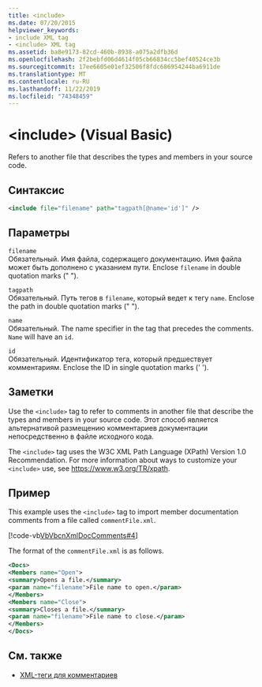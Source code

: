 ```yaml
---
title: <include>
ms.date: 07/20/2015
helpviewer_keywords:
- include XML tag
- <include> XML tag
ms.assetid: ba8e9173-82cd-460b-8938-a075a2dfb36d
ms.openlocfilehash: 2f2bebfd06d4614f05cb66834cc5bef40524ce3b
ms.sourcegitcommit: 17ee6605e01ef32506f8fdc686954244ba6911de
ms.translationtype: MT
ms.contentlocale: ru-RU
ms.lasthandoff: 11/22/2019
ms.locfileid: "74348459"
---
```

# <a name="include-visual-basic"></a>\<include> (Visual Basic)
Refers to another file that describes the types and members in your source code.  
  
## <a name="syntax"></a>Синтаксис  
  
```xml  
<include file="filename" path="tagpath[@name='id']" />  
```  
  
## <a name="parameters"></a>Параметры  
 `filename`  
 Обязательный. Имя файла, содержащего документацию. Имя файла может быть дополнено с указанием пути. Enclose `filename` in double quotation marks (" ").  
  
 `tagpath`  
 Обязательный. Путь тегов в `filename`, который ведет к тегу `name`. Enclose the path in double quotation marks (" ").  
  
 `name`  
 Обязательный. The name specifier in the tag that precedes the comments. `Name` will have an `id`.  
  
 `id`  
 Обязательный. Идентификатор тега, который предшествует комментариям. Enclose the ID in single quotation marks (' ').  
  
## <a name="remarks"></a>Заметки  
 Use the `<include>` tag to refer to comments in another file that describe the types and members in your source code. Этот способ является альтернативой размещению комментариев документации непосредственно в файле исходного кода.  
  
 The `<include>` tag uses the W3C XML Path Language (XPath) Version 1.0 Recommendation. For more information about ways to customize your `<include>` use, see <https://www.w3.org/TR/xpath>.  
  
## <a name="example"></a>Пример  
 This example uses the `<include>` tag to import member documentation comments from a file called `commentFile.xml`.  
  
 [!code-vb[VbVbcnXmlDocComments#4](~/samples/snippets/visualbasic/VS_Snippets_VBCSharp/VbVbcnXmlDocComments/VB/Class1.vb#4)]  
  
 The format of the `commentFile.xml` is as follows.  
  
```xml  
<Docs>  
<Members name="Open">  
<summary>Opens a file.</summary>  
<param name="filename">File name to open.</param>  
</Members>  
<Members name="Close">  
<summary>Closes a file.</summary>  
<param name="filename">File name to close.</param>  
</Members>  
</Docs>  
```  
  
## <a name="see-also"></a>См. также

- [XML-теги для комментариев](../../../visual-basic/language-reference/xmldoc/index.md)
